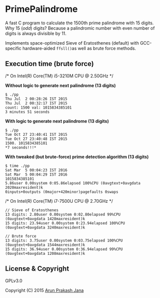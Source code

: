 # PrimePalindrome

A fast C program to calculate the 1500th prime palindrome with 15 digits.
Why 15 (_odd_) digits? Because a palindromic number with even number of digits is always divisible by 11.

Implements space-optimized Sieve of Eratosthenes (default) with GCC-specific hardware-aided `ffsll()`as well as brute force methods.

## Execution time (brute force)

/* On Intel(R) Core(TM) i5-3210M CPU @ 2.50GHz */

**Without logic to generate next palindrome (13 digits)**

    $ ./pp
    Thu Jul  2 00:28:26 IST 2015
    Thu Jul  2 00:32:17 IST 2015
    count: 1500 val: 1015834385101
    3 minutes 51 seconds

**With logic to generate next palindrome (13 digits)**

    $ ./pp
    Tue Oct 27 23:40:41 IST 2015
    Tue Oct 27 23:40:48 IST 2015
    1500. 1015834385101
    *7 seconds!!!*

**With tweaked (but brute-force) prime detection algorithm (13 digits)**

    $ time ./pp
    Sat Mar  5 00:04:23 IST 2016
    Sat Mar  5 00:04:29 IST 2016
    1015834385101
    5.86user 0.00system 0:05.86elapsed 100%CPU (0avgtext+0avgdata 2020maxresident)k
    0inputs+0outputs (0major+420minor)pagefaults 0swaps

/* On Intel(R) Core(TM) i7-7500U CPU @ 2.70GHz */

    // Sieve of Eratosthenes
    13 digits: 2.80user 0.00system 0:02.80elapsed 99%CPU (0avgtext+0avgdata 1428maxresident)k
    15 digits: 23.94user 0.00system 0:23.94elapsed 100%CPU (0avgtext+0avgdata 3240maxresident)k

    // Brute force
    13 digits: 3.75user 0.00system 0:03.75elapsed 100%CPU (0avgtext+0avgdata 1544maxresident)k
    15 digits: 36.94user 0.00system 0:36.94elapsed 99%CPU (0avgtext+0avgdata 1208maxresident)k

## License & Copyright

GPLv3.0

Copyright (C) 2015 [Arun Prakash Jana](mailto:engineerarun@gmail.com)
